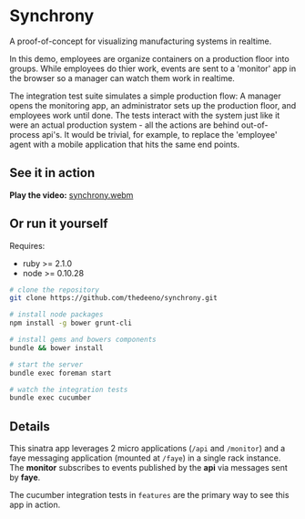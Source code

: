# Synchrony

A proof-of-concept for visualizing manufacturing systems in realtime.

In this demo, employees are organize containers on a production floor into groups. While employees do thier work, events are sent to a 'monitor' app in the browser so a manager can watch them work in realtime.

The integration test suite simulates a simple production flow: A manager opens the monitoring app, an administrator sets up the production floor, and employees work until done. The tests interact with the system just like it were an actual production system - all the actions are behind out-of-process api's. It would be trivial, for example, to replace the 'employee' agent with a mobile application that hits the same end points.

## See it in action

**Play the video:** [synchrony.webm](https://raw.githubusercontent.com/thedeeno/synchrony/master/synchrony.webm)

## Or run it yourself

Requires:

* ruby >= 2.1.0
* node >= 0.10.28

```bash
# clone the repository
git clone https://github.com/thedeeno/synchrony.git

# install node packages
npm install -g bower grunt-cli

# install gems and bowers components   
bundle && bower install

# start the server
bundle exec foreman start

# watch the integration tests
bundle exec cucumber
```

## Details

This sinatra app leverages 2 micro applications (`/api` and `/monitor`) and a faye messaging application (mounted at `/faye`) in a single rack instance. The **monitor** subscribes to events published by the **api** via messages sent by **faye**. 

The cucumber integration tests in `features` are the primary way to see this app in action.

